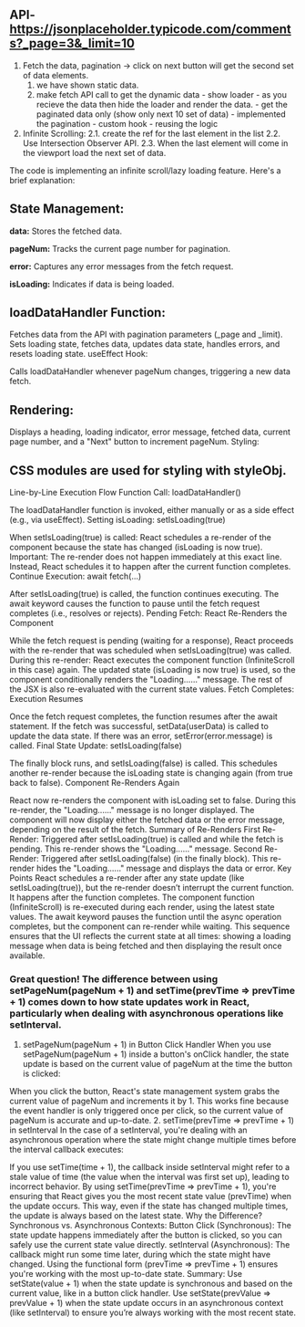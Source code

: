 ## API- https://jsonplaceholder.typicode.com/comments?_page=3&_limit=10

1. Fetch the data, pagination -> click on next button will get the second set of data elements.
    1. we have shown static data.
    2. make fetch API call to get the dynamic data
                - show loader
                - as you recieve the data then hide the loader and render the data.
                - get the paginated data only (show only next 10 set of data)
                - implemented the pagination
                - custom hook - reusing the logic
2. Infinite Scrolling: 
            2.1. create the ref for the last element in the list
            2.2. Use Intersection Observer API.
            2.3. When the last element will come in the viewport load the next set of data.

The code is implementing an infinite scroll/lazy loading feature. Here's a brief explanation:

## State Management:

**data:** Stores the fetched data.

**pageNum:** Tracks the current page number for pagination.

**error:** Captures any error messages from the fetch request.

**isLoading:** Indicates if data is being loaded.


##  loadDataHandler Function:

Fetches data from the API with pagination parameters (_page and _limit).
Sets loading state, fetches data, updates data state, handles errors, and resets loading state.
useEffect Hook:

Calls loadDataHandler whenever pageNum changes, triggering a new data fetch.

##  Rendering:

Displays a heading, loading indicator, error message, fetched data, current page number, and a "Next" button to increment pageNum.
Styling:

## CSS modules are used for styling with styleObj.        


Line-by-Line Execution Flow
Function Call: loadDataHandler()

The loadDataHandler function is invoked, either manually or as a side effect (e.g., via useEffect).
Setting isLoading: setIsLoading(true)

When setIsLoading(true) is called:
React schedules a re-render of the component because the state has changed (isLoading is now true).
Important: The re-render does not happen immediately at this exact line. Instead, React schedules it to happen after the current function completes.
Continue Execution: await fetch(...)

After setIsLoading(true) is called, the function continues executing.
The await keyword causes the function to pause until the fetch request completes (i.e., resolves or rejects).
Pending Fetch: React Re-Renders the Component

While the fetch request is pending (waiting for a response), React proceeds with the re-render that was scheduled when setIsLoading(true) was called.
During this re-render:
React executes the component function (InfiniteScroll in this case) again.
The updated state (isLoading is now true) is used, so the component conditionally renders the "Loading......" message.
The rest of the JSX is also re-evaluated with the current state values.
Fetch Completes: Execution Resumes

Once the fetch request completes, the function resumes after the await statement.
If the fetch was successful, setData(userData) is called to update the data state.
If there was an error, setError(error.message) is called.
Final State Update: setIsLoading(false)

The finally block runs, and setIsLoading(false) is called.
This schedules another re-render because the isLoading state is changing again (from true back to false).
Component Re-Renders Again

React now re-renders the component with isLoading set to false.
During this re-render, the "Loading......" message is no longer displayed.
The component will now display either the fetched data or the error message, depending on the result of the fetch.
Summary of Re-Renders
First Re-Render: Triggered after setIsLoading(true) is called and while the fetch is pending. This re-render shows the "Loading......" message.
Second Re-Render: Triggered after setIsLoading(false) (in the finally block). This re-render hides the "Loading......" message and displays the data or error.
Key Points
React schedules a re-render after any state update (like setIsLoading(true)), but the re-render doesn’t interrupt the current function. It happens after the function completes.
The component function (InfiniteScroll) is re-executed during each render, using the latest state values.
The await keyword pauses the function until the async operation completes, but the component can re-render while waiting.
This sequence ensures that the UI reflects the current state at all times: showing a loading message when data is being fetched and then displaying the result once available.


### Great question! The difference between using setPageNum(pageNum + 1) and setTime(prevTime => prevTime + 1) comes down to how state updates work in React, particularly when dealing with asynchronous operations like setInterval.

1. setPageNum(pageNum + 1) in Button Click Handler
When you use setPageNum(pageNum + 1) inside a button's onClick handler, the state update is based on the current value of pageNum at the time the button is clicked:

When you click the button, React's state management system grabs the current value of pageNum and increments it by 1.
This works fine because the event handler is only triggered once per click, so the current value of pageNum is accurate and up-to-date.
2. setTime(prevTime => prevTime + 1) in setInterval
In the case of a setInterval, you're dealing with an asynchronous operation where the state might change multiple times before the interval callback executes:

If you use setTime(time + 1), the callback inside setInterval might refer to a stale value of time (the value when the interval was first set up), leading to incorrect behavior.
By using setTime(prevTime => prevTime + 1), you're ensuring that React gives you the most recent state value (prevTime) when the update occurs. This way, even if the state has changed multiple times, the update is always based on the latest state.
Why the Difference?
Synchronous vs. Asynchronous Contexts:
Button Click (Synchronous): The state update happens immediately after the button is clicked, so you can safely use the current state value directly.
setInterval (Asynchronous): The callback might run some time later, during which the state might have changed. Using the functional form (prevTime => prevTime + 1) ensures you're working with the most up-to-date state.
Summary:
Use setState(value + 1) when the state update is synchronous and based on the current value, like in a button click handler.
Use setState(prevValue => prevValue + 1) when the state update occurs in an asynchronous context (like setInterval) to ensure you’re always working with the most recent state.